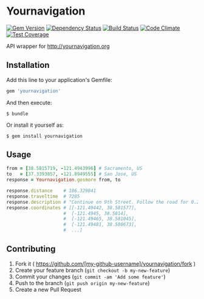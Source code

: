 # Yournavigation
[![Gem Version](https://badge.fury.io/rb/yournavigation.svg)](http://badge.fury.io/rb/yournavigation)
[![Dependency Status](https://gemnasium.com/r-ideas/yournavigation.svg)](https://gemnasium.com/r-ideas/yournavigation)
[![Build Status](https://travis-ci.org/r-ideas/yournavigation.svg)](https://travis-ci.org/r-ideas/yournavigation)
[![Code Climate](https://codeclimate.com/github/r-ideas/yournavigation/badges/gpa.svg)](https://codeclimate.com/github/r-ideas/yournavigation)
[![Test Coverage](https://codeclimate.com/github/r-ideas/yournavigation/badges/coverage.svg)](https://codeclimate.com/github/r-ideas/yournavigation)

API wrapper for http://yournavigation.org

## Installation

Add this line to your application's Gemfile:

```ruby
gem 'yournavigation'
```

And then execute:

    $ bundle

Or install it yourself as:

    $ gem install yournavigation

## Usage

```ruby
from = [38.5815719, -121.4943996] # Sacramento, US
to   = [37.3393857, -121.8949555] # San Jose, US
response = Yournavigation.gosmore from, to

response.distance    # 186.329841
response.traveltime  # 7205
response.description # "Continue on 9th Street. Follow the road for 0.2 mi.<br>.."
response.coordinates # [[-121.49442, 38.581577],
                     #  [-121.4945, 38.5814],
                     #  [-121.49465, 38.581045],
                     #  [-121.49481, 38.580673],
                     #  ...]
```

## Contributing

1. Fork it ( https://github.com/[my-github-username]/yournavigation/fork )
2. Create your feature branch (`git checkout -b my-new-feature`)
3. Commit your changes (`git commit -am 'Add some feature'`)
4. Push to the branch (`git push origin my-new-feature`)
5. Create a new Pull Request
